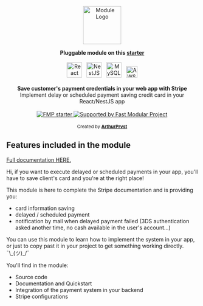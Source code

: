 <p align="center">
  <a href="https://fast-modular-project.com/modules" target="_blank">
    <img src="https://fast-modular-project.com/assets/icons/module-outlined-primary.svg" height="100px" alt="Module Logo"/>
  </a>
</p>

<div align="center">
    <strong>
      Pluggable module on this <a href="https://fast-modular-project.com/starters/starter-reacjs-nestjs-mysql" target="_blank">starter</a>
    </strong>  
</div>

<br />

<div align="center">
  <img src="https://fast-modular-project.com/assets/imgs/technologies/reactjs.png" height="40px" alt="React"/>&nbsp;&nbsp;
  <img src="https://fast-modular-project.com/assets/imgs/technologies/nestjs.svg" height="40px" alt="NestJS"/>&nbsp;&nbsp;
  <img src="https://fast-modular-project.com/assets/imgs/technologies/mysql.png" height="40px" alt="MySQL"/>&nbsp;&nbsp;
  <img src="https://fast-modular-project.com/assets/imgs/technologies/aws.png" height="30px" alt="AWS"/>
</div>

<br />

<div align="center"><strong>Save customer's payment credentials in your web app with Stripe</strong></div>
<div align="center">Implement delay or scheduled payment saving credit card in your React/NestJS app</div>

<br />

<!-- Badges -->
<div align="center">
  
  <a href="https://join.slack.com/t/fast-modular-project/shared_invite/zt-o4xbnp6b-QWVWS8VUBTaurVU1g~9rIw">
    <img 
    alt="FMP starter" src="https://img.shields.io/badge/join%20the%20community-on%20slack-blue?logo=slack"/>
  </a>
  <a href="https://fast-modular-project.com">
    <img alt="Supported by Fast Modular Project" src="https://img.shields.io/badge/supported%20by-Fast%20Modular%20Project-ed422e" />
  </a>
</div>

<br />

<div align="center">
  <sub>Created by <strong><a href="https://github.com/arthurPrvst">ArthurPrvst</a></strong></sub>
</div>

## Features included in the module

[Full documentation HERE.](https://fast-modular-project.com/modules/reactjs-nestjs-stripe-card-saving)

Hi, if you want to execute delayed or scheduled payments in your app, you'll have to save client's card and you're at the right place! 

This module is here to complete the Stripe documentation and is providing you:
- card information saving
- delayed / scheduled payment
- notification by mail when delayed payment failed (3DS authentication asked another time, no cash available in the user's account...)

You can use this module to learn how to implement the system in your app, or just to copy past it in your project to get something working directly. ¯&#92;&#95;(ツ)&#95;/¯

You'll find in the module: 
- Source code
- Documentation and Quickstart
- Integration of the payment system in your backend
- Stripe configurations